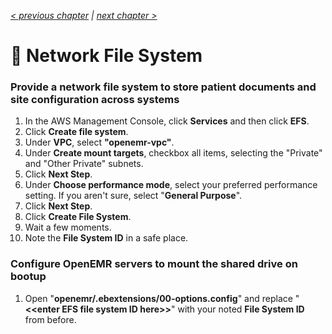 _[< previous chapter](02-Private-Cloud.md) | [next chapter >](04-Database-System.md)_

# 📁 Network File System

### Provide a network file system to store patient documents and site configuration across systems

1. In the AWS Management Console, click **Services** and then click **EFS**.
2. Click **Create file system**.
3. Under **VPC**, select **"openemr-vpc"**.
4. Under **Create mount targets**, checkbox all items, selecting the "Private" and "Other Private" subnets.
5. Click **Next Step**.
6. Under **Choose performance mode**, select your preferred performance setting. If you aren't sure, select "**General Purpose**".
7. Click **Next Step**.
8. Click **Create File System**.
9. Wait a few moments.
10. Note the **File System ID** in a safe place.

### Configure OpenEMR servers to mount the shared drive on bootup

1. Open "**openemr/.ebextensions/00-options.config**" and replace "**&lt;&lt;enter EFS file system ID here&gt;&gt;**" with your noted **File System ID** from before.
